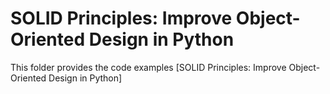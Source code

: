 # SOLID Principles: Improve Object-Oriented Design in Python

This folder provides the code examples [SOLID Principles: Improve Object-Oriented Design in Python]


